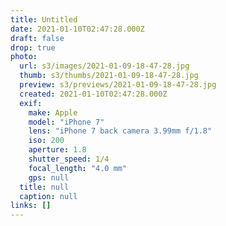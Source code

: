 ```yaml
---
title: Untitled
date: 2021-01-10T02:47:28.000Z
draft: false
drop: true
photo:
  url: s3/images/2021-01-09-18-47-28.jpg
  thumb: s3/thumbs/2021-01-09-18-47-28.jpg
  preview: s3/previews/2021-01-09-18-47-28.jpg
  created: 2021-01-10T02:47:28.000Z
  exif:
    make: Apple
    model: "iPhone 7"
    lens: "iPhone 7 back camera 3.99mm f/1.8"
    iso: 200
    aperture: 1.8
    shutter_speed: 1/4
    focal_length: "4.0 mm"
    gps: null
  title: null
  caption: null
links: []
---
```

